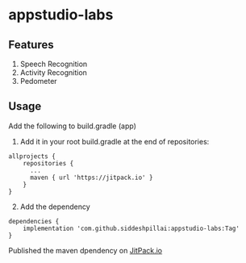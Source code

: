 # appstudio-labs

## Features
1. Speech Recognition
2. Activity Recognition
3. Pedometer

## Usage

Add the following to build.gradle (app)

1. Add it in your root build.gradle at the end of repositories:

```
allprojects {
    repositories {
      ...
      maven { url 'https://jitpack.io' }
    }
}
```
2. Add the dependency
```
dependencies {
    implementation 'com.github.siddeshpillai:appstudio-labs:Tag'
}
```

Published the maven dpendency on [JitPack.io](https://jitpack.io/)

